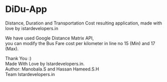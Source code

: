 # DiDu-App
Distance, Duration and Transportation Cost resulting application, made with love by istardevelopers.in

We have used Google Distance Matrix API,<br>
you can modify the Bus Fare cost per kilometer in line no 15 (Min) and 17 (Max).

Thank You :)<br>
Made With Love by Istardevelopers.in.<br>
Author: Manobala.S and Hassan Hameed.S.H<br>
Team Istardevelopers.in
